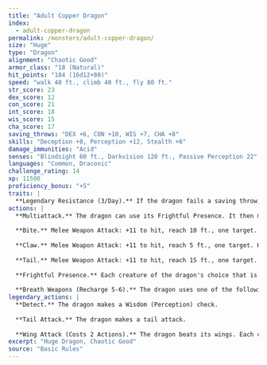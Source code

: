 ```yaml
---
title: "Adult Copper Dragon"
index:
  - adult-copper-dragon
permalink: /monsters/adult-copper-dragon/
size: "Huge"
type: "Dragon"
alignment: "Chaotic Good"
armor_class: "18 (Natural)"
hit_points: "184 (16d12+80)"
speed: "walk 40 ft., climb 40 ft., fly 80 ft."
str_score: 23
dex_score: 12
con_score: 21
int_score: 18
wis_score: 15
cha_score: 17
saving_throws: "DEX +6, CON +10, WIS +7, CHA +8"
skills: "Deception +8, Perception +12, Stealth +6"
damage_immunities: "Acid"
senses: "Blindsight 60 ft., Darkvision 120 ft., Passive Perception 22"
languages: "Common, Draconic"
challenge_rating: 14
xp: 11500
proficiency_bonus: "+5"
traits: |
  **Legendary Resistance (3/Day).** If the dragon fails a saving throw, it can choose to succeed instead.
actions: |
  **Multiattack.** The dragon can use its Frightful Presence. It then makes three attacks: one with its bite and two with its claws.
  
  **Bite.** Melee Weapon Attack: +11 to hit, reach 10 ft., one target. Hit: 17 (2d10 + 6) piercing damage.
  
  **Claw.** Melee Weapon Attack: +11 to hit, reach 5 ft., one target. Hit: 13 (2d6 + 6) slashing damage.
  
  **Tail.** Melee Weapon Attack: +11 to hit, reach 15 ft., one target. Hit: 15 (2d8 + 6) bludgeoning damage.
  
  **Frightful Presence.** Each creature of the dragon's choice that is within 120 feet of the dragon and aware of it must succeed on a DC 16 Wisdom saving throw or become frightened for 1 minute. A creature can repeat the saving throw at the end of each of its turns, ending the effect on itself on a success. If a creature's saving throw is successful or the effect ends for it, the creature is immune to the dragon's Frightful Presence for the next 24 hours.
  
  **Breath Weapons (Recharge 5-6).** The dragon uses one of the following breath weapons. Acid Breath. The dragon exhales acid in an 60-foot line that is 5 feet wide. Each creature in that line must make a DC 18 Dexterity saving throw, taking 54 (12d8) acid damage on a failed save, or half as much damage on a successful one. Slowing Breath. The dragon exhales gas in a 60-foot cone. Each creature in that area must succeed on a DC 18 Constitution saving throw. On a failed save, the creature can't use reactions, its speed is halved, and it can't make more than one attack on its turn. In addition, the creature can use either an action or a bonus action on its turn, but not both. These effects last for 1 minute. The creature can repeat the saving throw at the end of each of its turns, ending the effect on itself with a successful save.  
legendary_actions: |
  **Detect.** The dragon makes a Wisdom (Perception) check.
  
  **Tail Attack.** The dragon makes a tail attack.
  
  **Wing Attack (Costs 2 Actions).** The dragon beats its wings. Each creature within 10 ft. of the dragon must succeed on a DC 19 Dexterity saving throw or take 13 (2d6 + 6) bludgeoning damage and be knocked prone. The dragon can then fly up to half its flying speed.
excerpt: "Huge Dragon, Chaotic Good"
source: "Basic Rules"
---
```

